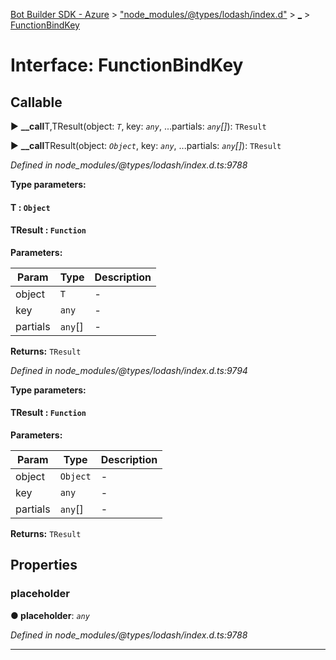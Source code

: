 [Bot Builder SDK - Azure](../README.md) > ["node_modules/@types/lodash/index.d"](../modules/_node_modules__types_lodash_index_d_.md) > [_](../modules/_node_modules__types_lodash_index_d_._.md) > [FunctionBindKey](../interfaces/_node_modules__types_lodash_index_d_._.functionbindkey.md)



# Interface: FunctionBindKey

## Callable
► **__call**T,TResult(object: *`T`*, key: *`any`*, ...partials: *`any`[]*): `TResult`

► **__call**TResult(object: *`Object`*, key: *`any`*, ...partials: *`any`[]*): `TResult`



*Defined in node_modules/@types/lodash/index.d.ts:9788*



**Type parameters:**

#### T :  `Object`
#### TResult :  `Function`
**Parameters:**

| Param | Type | Description |
| ------ | ------ | ------ |
| object | `T`   |  - |
| key | `any`   |  - |
| partials | `any`[]   |  - |





**Returns:** `TResult`



*Defined in node_modules/@types/lodash/index.d.ts:9794*



**Type parameters:**

#### TResult :  `Function`
**Parameters:**

| Param | Type | Description |
| ------ | ------ | ------ |
| object | `Object`   |  - |
| key | `any`   |  - |
| partials | `any`[]   |  - |





**Returns:** `TResult`





## Properties
<a id="placeholder"></a>

###  placeholder

**●  placeholder**:  *`any`* 

*Defined in node_modules/@types/lodash/index.d.ts:9788*





___


